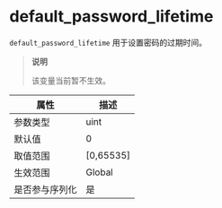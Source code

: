 # default_password_lifetime

`default_password_lifetime` 用于设置密码的过期时间。

> **说明**
>
> 该变量当前暂不生效。

| **属性**  |   **描述**    |
|---------|-------------|
| 参数类型    | uint        |
| 默认值     | 0           |
| 取值范围    | \[0,65535\] |
| 生效范围    | Global      |
| 是否参与序列化 | 是           |
